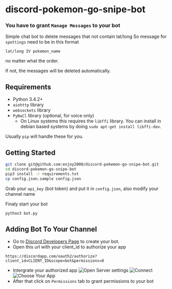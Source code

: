 # discord-pokemon-go-snipe-bot
### You have to grant `Manage Messages` to your bot

Simple chat bot to delete messages that not contain lat/long
So message for `spottings` need to be in this format
```
lat/long IV pokemon_name
```
no matter what the order.

If not, the messages will be deleted automatically.


## Requirements

- Python 3.4.2+
- `aiohttp` library
- `websockets` library
- `PyNaCl` library (optional, for voice only)
    - On Linux systems this requires the `libffi` library. You can install in
      debian based systems by doing `sudo apt-get install libffi-dev`.

Usually `pip` will handle these for you.

## Getting Started

```bash
git clone git@github.com:enjoy2000/discord-pokemon-go-snipe-bot.git
cd discord-pokemon-go-snipe-bot
pip3 install -r requirements.txt
cp config.json.sample config.json
```
Grab your `api_key` (bot token) and put it in `config.json`, also modify your channel name

Finaly start your bot
```bash
python3 bot.py
```
## Adding Bot To Your Channel
- Go to [Discord Developers Page](https://discordapp.com/developers/applications/me) to create your bot.
- Open this url with your client_id to authorize your app
```
https://discordapp.com/oauth2/authorize?client_id=CLIENT_ID&scope=bot&permissions=0
```
- Intergrate your authorized app
![Open Server settings](https://raw.githubusercontent.com/enjoy2000/discord-pokemon-go-snipe-bot/master/docs/open-server-settings.png)
![Connect](https://raw.githubusercontent.com/enjoy2000/discord-pokemon-go-snipe-bot/master/docs/click-connect.png)
![Choose Your App](https://raw.githubusercontent.com/enjoy2000/discord-pokemon-go-snipe-bot/master/docs/choose-authorized-app.png)
- After that click on `Permissions` tab to grant permissions to your bot
